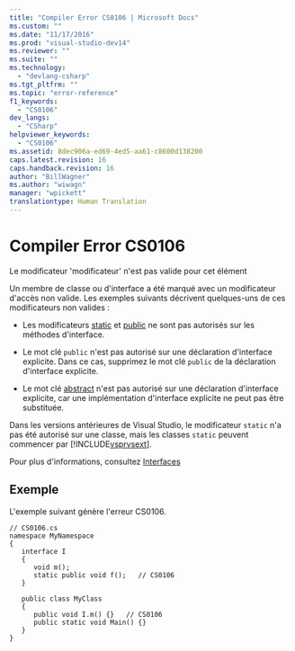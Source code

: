 ```yaml
---
title: "Compiler Error CS0106 | Microsoft Docs"
ms.custom: ""
ms.date: "11/17/2016"
ms.prod: "visual-studio-dev14"
ms.reviewer: ""
ms.suite: ""
ms.technology: 
  - "devlang-csharp"
ms.tgt_pltfrm: ""
ms.topic: "error-reference"
f1_keywords: 
  - "CS0106"
dev_langs: 
  - "CSharp"
helpviewer_keywords: 
  - "CS0106"
ms.assetid: 8dec906a-ed69-4ed5-aa61-c8600d138200
caps.latest.revision: 16
caps.handback.revision: 16
author: "BillWagner"
ms.author: "wiwagn"
manager: "wpickett"
translationtype: Human Translation
---
```

# Compiler Error CS0106
Le modificateur 'modificateur' n'est pas valide pour cet élément  
  
 Un membre de classe ou d'interface a été marqué avec un modificateur d'accès non valide.  Les exemples suivants décrivent quelques\-uns de ces modificateurs non valides :  
  
-   Les modificateurs [static](../../../csharp/language-reference/keywords/static.md) et [public](../../../csharp/language-reference/keywords/public.md) ne sont pas autorisés sur les méthodes d'interface.  
  
-   Le mot clé `public` n'est pas autorisé sur une déclaration d'interface explicite.  Dans ce cas, supprimez le mot clé `public` de la déclaration d'interface explicite.  
  
-   Le mot clé [abstract](../../../csharp/language-reference/keywords/abstract.md) n'est pas autorisé sur une déclaration d'interface explicite, car une implémentation d'interface explicite ne peut pas être substituée.  
  
 Dans les versions antérieures de Visual Studio, le modificateur `static` n'a pas été autorisé sur une classe, mais les classes `static` peuvent commencer par [!INCLUDE[vsprvsext](../../../csharp/language-reference/compiler-messages/includes/vsprvsext_md.md)].  
  
 Pour plus d'informations, consultez [Interfaces](../../../csharp/programming-guide/interfaces/index.md)  
  
## Exemple  
 L'exemple suivant génère l'erreur CS0106.  
  
```  
// CS0106.cs  
namespace MyNamespace  
{  
   interface I  
   {  
      void m();  
      static public void f();   // CS0106  
   }  
  
   public class MyClass  
   {  
      public void I.m() {}   // CS0106  
      public static void Main() {}  
   }  
}  
```